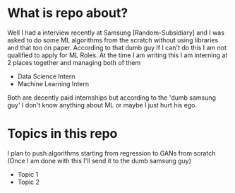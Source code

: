 #  What is repo about?
Well I had a interview recently at Samsung [Random-Subsidiary] and I was asked to do some ML algorithms from the scratch without using libraries and that too on paper.
According to that dumb guy If I can't do this I am not qualified to apply for ML Roles.
At the time I am writing this I am interning at 2 places together and managing both of them
- Data Science Intern
- Machine Learning Intern

Both are decently paid internships but according to the 'dumb samsung guy' I don't know anything about ML or maybe I just hurt his ego.

# Topics in this repo
I plan to push algorithms starting from regression to GANs from scratch (Once I am done with this I'll send it to the dumb samsung guy)
- Topic 1
- Topic 2
